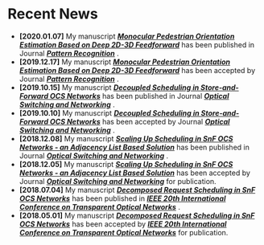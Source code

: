 # Recent News

- **[2020.01.07]** My manuscript ***[Monocular Pedestrian Orientation Estimation Based on Deep 2D-3D Feedforward](https://www.sciencedirect.com/science/article/abs/pii/S0031320319304820?via%3Dihub)*** has been published in Journal ***[Pattern Recognition](https://www.journals.elsevier.com/pattern-recognition/)*** .
- **[2019.12.17]** My manuscript ***[Monocular Pedestrian Orientation Estimation Based on Deep 2D-3D Feedforward](https://www.sciencedirect.com/science/article/abs/pii/S0031320319304820?via%3Dihub)*** has been accepted by Journal ***[Pattern Recognition](https://www.journals.elsevier.com/pattern-recognition/)*** .
- **[2019.10.15]** My manuscript ***[Decoupled Scheduling in Store-and-Forward OCS Networks](https://www.sciencedirect.com/science/article/pii/S1573427719300633)*** has been published in Journal ***[Optical Switching and Networking](https://www.journals.elsevier.com/optical-switching-and-networking/)*** .
- **[2019.10.10]** My manuscript ***[Decoupled Scheduling in Store-and-Forward OCS Networks](https://www.sciencedirect.com/science/article/pii/S1573427719300633)*** has been accepted by Journal ***[Optical Switching and Networking](https://www.journals.elsevier.com/optical-switching-and-networking/)*** .
- **[2018.12.08]** My manuscript ***[Scaling Up Scheduling in SnF OCS Networks - an Adjacency List Based Solution](https://www.sciencedirect.com/science/article/pii/S1573427718300511)*** has been published in Journal ***[Optical Switching and Networking](https://www.journals.elsevier.com/optical-switching-and-networking/)*** .
- **[2018.12.05]** My manuscript ***[Scaling Up Scheduling in SnF OCS Networks - an Adjacency List Based Solution](https://www.sciencedirect.com/science/article/pii/S1573427718300511)*** has been accepted by Journal ***[Optical Switching and Networking](https://www.journals.elsevier.com/optical-switching-and-networking/)*** for publication.
- **[2018.07.04]** My manuscript ***[Decomposed Request Scheduling in SnF OCS Networks](https://ieeexplore.ieee.org/document/8474006)*** has been published in ***[IEEE 20th International Conference on Transparent Optical Networks](http://icton2018.upb.ro/)*** .
- **[2018.05.01]** My manuscript ***[Decomposed Request Scheduling in SnF OCS Networks](https://ieeexplore.ieee.org/document/8474006)*** has been accepted by ***[IEEE 20th International Conference on Transparent Optical Networks](http://icton2018.upb.ro/)*** for publication.

